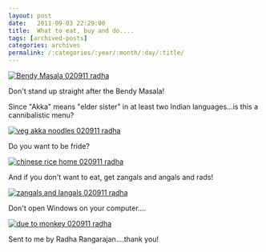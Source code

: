 ```yaml
---
layout: post
date:	2011-09-03 22:29:00
title:  What to eat, buy and do....
tags: [archived-posts]
categories: archives
permalink: /:categories/:year/:month/:day/:title/
---
```

<a href="http://s1142.photobucket.com/albums/n602/Deepapctrsglr/?action=view&amp;current=21022010054.jpg" target="_blank"><img src="http://i1142.photobucket.com/albums/n602/Deepapctrsglr/21022010054.jpg" border="0" alt="Bendy Masala 020911 radha"></a>

Don't stand up straight after the Bendy Masala!


Since "Akka" means "elder sister" in at least two Indian languages...is this a cannibalistic menu?


<a href="http://s1142.photobucket.com/albums/n602/Deepapctrsglr/?action=view&amp;current=21022010057.jpg" target="_blank"><img src="http://i1142.photobucket.com/albums/n602/Deepapctrsglr/21022010057.jpg" border="0" alt="veg akka noodles 020911 radha"></a>



Do you want to be fride?


<a href="http://s1142.photobucket.com/albums/n602/Deepapctrsglr/?action=view&amp;current=21022010050.jpg" target="_blank"><img src="http://i1142.photobucket.com/albums/n602/Deepapctrsglr/21022010050.jpg" border="0" alt="chinese rice home 020911 radha"></a>


And if you don't want to eat, get zangals and angals and rads!


<a href="http://s1142.photobucket.com/albums/n602/Deepapctrsglr/?action=view&amp;current=11072011635-Copy.jpg" target="_blank"><img src="http://i1142.photobucket.com/albums/n602/Deepapctrsglr/11072011635-Copy.jpg" border="0" alt="zangals and langals 020911 radha"></a>

Don't open Windows on your computer....


<a href="http://s1142.photobucket.com/albums/n602/Deepapctrsglr/?action=view&amp;current=21022010044.jpg" target="_blank"><img src="http://i1142.photobucket.com/albums/n602/Deepapctrsglr/21022010044.jpg" border="0" alt="due to monkey 020911 radha"></a> 


Sent to me by Radha Rangarajan....thank you!
